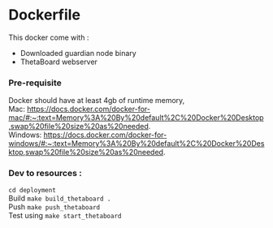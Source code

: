 # Dockerfile 
This docker come with :
 - Downloaded guardian node binary
 - ThetaBoard webserver

### Pre-requisite
Docker should have at least 4gb of runtime memory,<br>
Mac: https://docs.docker.com/docker-for-mac/#:~:text=Memory%3A%20By%20default%2C%20Docker%20Desktop,swap%20file%20size%20as%20needed. <br>
Windows: https://docs.docker.com/docker-for-windows/#:~:text=Memory%3A%20By%20default%2C%20Docker%20Desktop,swap%20file%20size%20as%20needed. <br>

### Dev to resources :
`cd deployment` <br>
Build `make build_thetaboard .`<br>
Push `make push_thetaboard`<br>
Test using `make start_thetaboard`<br>



